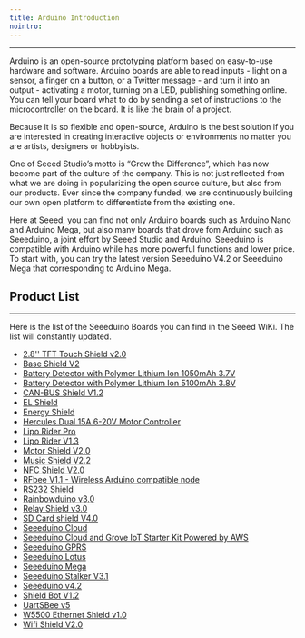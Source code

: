 ```yaml
---
title: Arduino Introduction
nointro:
---
```


---
Arduino is an open-source prototyping platform based on easy-to-use hardware and software. Arduino boards are able to read inputs - light on a sensor, a finger on a button, or a Twitter message - and turn it into an output - activating a motor, turning on a LED, publishing something online. You can tell your board what to do by sending a set of instructions to the microcontroller on the board. It is like the brain of a project.

Because it is so flexible and open-source, Arduino is the best solution if you are interested in creating interactive objects or environments no matter you are artists, designers or hobbyists.

One of Seeed Studio’s motto is “Grow the Difference”, which has now become part of the culture of the company. This is not just reflected from what we are doing in popularizing the open source culture, but also from our products. Ever since the company funded, we are continuously building our own open platform to differentiate from the existing one.

Here at  Seeed, you can find not only Arduino boards such as Arduino Nano and Arduino Mega, but also many boards that drove fom Arduino such as Seeeduino, a joint effort by Seeed Studio and Arduino. Seeeduino is compatible with Arduino while has more powerful functions and lower price. To start with, you can try the latest version Seeeduino V4.2 or Seeeduino Mega that corresponding to Arduino Mega.

## Product  List
---

Here is the list of the Seeeduino Boards you can find in the Seeed WiKi. The list will constantly updated.

- [2.8&#39;&#39; TFT Touch Shield v2.0](/2.8inch_TFT_Touch_Shield_v2.0/)
- [Base Shield V2](/Base_Shield_V2/)
- [Battery Detector with Polymer Lithium Ion 1050mAh 3.7V](/Battery_Detector_with_Polymer_Lithium_Ion_1050mAh_3.7V/)
- [Battery Detector with Polymer Lithium Ion 5100mAh 3.8V](/Battery_Detector_with_Polymer_Lithium_Ion_5100mAh_3.8V/)
- [CAN-BUS Shield V1.2](/CAN-BUS_Shield_V1.2/)
- [EL Shield](/EL_Shield/)
- [Energy Shield](/Energy_Shield/)
- [Hercules Dual 15A 6-20V Motor Controller](/Hercules_Dual_15A_6-20V_Motor_Controller/)
- [Lipo Rider Pro](/Lipo_Rider_Pro/)
- [Lipo Rider V1.3](/Lipo_Rider_V1.3/)
- [Motor Shield V2.0](/Motor_Shield_V2.0/)
- [Music Shield V2.2](/Music_Shield_V2.2/)
- [NFC Shield V2.0](/NFC_Shield_V2.0/)
- [RFbee V1.1 - Wireless Arduino compatible node](/RFbee_V1.1-Wireless_Arduino_compatible_node/)
- [RS232 Shield](/RS232_Shield/)
- [Rainbowduino v3.0](/Rainbowduino_v3.0/)
- [Relay Shield v3.0](/Relay_Shield_v3/)
- [SD Card shield V4.0](/SD_Card_shield_V4.0/)
- [Seeeduino Cloud](/Seeeduino_Cloud/)
- [Seeeduino Cloud and Grove IoT Starter Kit Powered by AWS](/Seeeduino_Cloud_and_Grove_IoT_Starter_Kit_Powered_by_AWS/)
- [Seeeduino GPRS](/Seeeduino_GPRS/)
- [Seeeduino Lotus](/Seeeduino_Lotus/)
- [Seeeduino Mega](/Seeeduino_Mega/)
- [Seeeduino Stalker V3.1](/Seeeduino_Stalker_V3.1/)
- [Seeeduino v4.2](/Seeeduino_v4.2/)
- [Shield Bot V1.2](/Shield_Bot_V1.2/)
- [UartSBee v5](/UartSBee_v5/)
- [W5500 Ethernet Shield v1.0](/W5500_Ethernet_Shield_v1.0/)
- [Wifi Shield V2.0](/Wifi_Shield_V2.0/)
